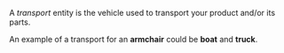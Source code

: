 A _transport_ entity is the vehicle used to transport your product and/or its parts.

An example of a transport for an **armchair** could be **boat** and **truck**.